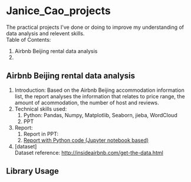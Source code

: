 # Janice_Cao_projects
The practical projects I've done or doing to improve my understanding of data analysis and relevent skills.  
Table of Contents:  
1. Airbnb Beijing rental data analysis
2. 

## Airbnb Beijing rental data analysis
1. Introduction: Based on the Airbnb Beijing accommodation information list, the report analyses the information that relates to price range, the amount of acommodation, the number of host and reviews.
2. Technical skills used:  
    1. Python: Pandas, Numpy, Matplotlib, Seaborn, jieba, WordCloud  
    2. PPT
3. Report:
    1. Report in PPT:
    2. [Report with Python code (Jupyter notebook based)](01_airbnb_beijing/airbnb_beijing_python.ipynb)
4. [dataset]  
  Dataset reference: http://insideairbnb.com/get-the-data.html  


## Library Usage
